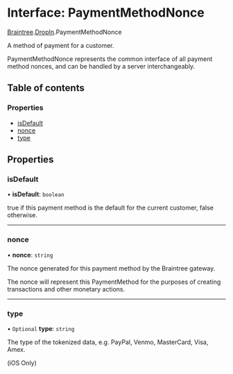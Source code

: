 # Interface: PaymentMethodNonce

[Braintree](../modules/CdvPurchase.Braintree.md).[DropIn](../modules/CdvPurchase.Braintree.DropIn.md).PaymentMethodNonce

A method of payment for a customer.

PaymentMethodNonce represents the common interface of all payment method nonces,
and can be handled by a server interchangeably.

## Table of contents

### Properties

- [isDefault](CdvPurchase.Braintree.DropIn.PaymentMethodNonce.md#isdefault)
- [nonce](CdvPurchase.Braintree.DropIn.PaymentMethodNonce.md#nonce)
- [type](CdvPurchase.Braintree.DropIn.PaymentMethodNonce.md#type)

## Properties

### isDefault

• **isDefault**: `boolean`

true if this payment method is the default for the current customer, false otherwise.

___

### nonce

• **nonce**: `string`

The nonce generated for this payment method by the Braintree gateway.

The nonce will represent this PaymentMethod for the purposes of creating transactions and other monetary actions.

___

### type

• `Optional` **type**: `string`

The type of the tokenized data, e.g. PayPal, Venmo, MasterCard, Visa, Amex.

(iOS Only)
